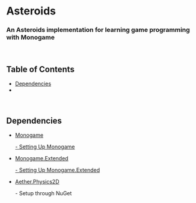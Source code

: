 <h1>Asteroids</h1>
<h3>An Asteroids implementation for learning game programming with Monogame</h3>
</br>
<h2>Table of Contents</h1>
<ul>
	<li><a href="#depID">Dependencies</a></li>
	<li> </li>
</ul>
</br>
<h2 id="depID">Dependencies</h2>
<ul>
	<li>
		<p><a href="http://www.monogame.net/">Monogame</a></p>
		<p><a href="http://www.monogame.net/documentation/?page=Setting_Up_MonoGame">- Setting Up Monogame</a></p>
	</li>
	<li>
		<p><a href="https://github.com/craftworkgames/MonoGame.Extended">Monogame.Extended</a></p>
		<p><a href="http://docs.monogameextended.net/Installation/">- Setting Up Monogame.Extended</a></p>
	</li>
	<li>
		<p><a href="https://github.com/tainicom/Aether.Physics2D">Aether.Physics2D</a>
		<p>- Setup through NuGet </p>
	</li>
</ul>
